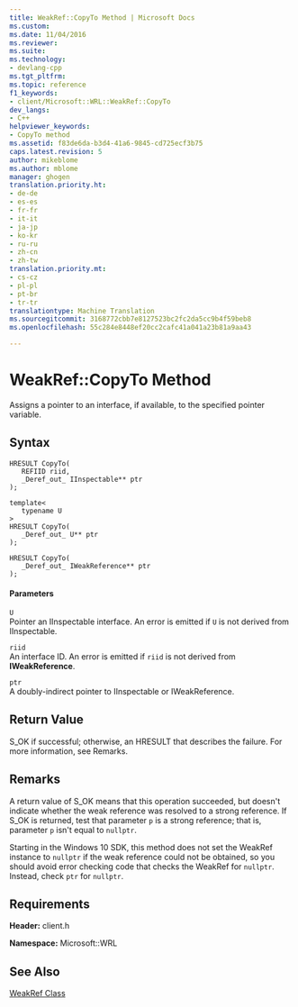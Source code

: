 ```yaml
---
title: WeakRef::CopyTo Method | Microsoft Docs
ms.custom: 
ms.date: 11/04/2016
ms.reviewer: 
ms.suite: 
ms.technology:
- devlang-cpp
ms.tgt_pltfrm: 
ms.topic: reference
f1_keywords:
- client/Microsoft::WRL::WeakRef::CopyTo
dev_langs:
- C++
helpviewer_keywords:
- CopyTo method
ms.assetid: f83de6da-b3d4-41a6-9845-cd725ecf3b75
caps.latest.revision: 5
author: mikeblome
ms.author: mblome
manager: ghogen
translation.priority.ht:
- de-de
- es-es
- fr-fr
- it-it
- ja-jp
- ko-kr
- ru-ru
- zh-cn
- zh-tw
translation.priority.mt:
- cs-cz
- pl-pl
- pt-br
- tr-tr
translationtype: Machine Translation
ms.sourcegitcommit: 3168772cbb7e8127523bc2fc2da5cc9b4f59beb8
ms.openlocfilehash: 55c284e8448ef20cc2cafc41a041a23b81a9aa43

---
```

# WeakRef::CopyTo Method
Assigns a pointer to an interface, if available, to the specified pointer variable.  
  
## Syntax  
  
```  
HRESULT CopyTo(  
   REFIID riid,  
   _Deref_out_ IInspectable** ptr  
);  
  
template<  
   typename U  
>  
HRESULT CopyTo(  
   _Deref_out_ U** ptr  
);  
  
HRESULT CopyTo(  
   _Deref_out_ IWeakReference** ptr  
);  
```  
  
#### Parameters  
 `U`  
 Pointer an IInspectable interface. An error is emitted if `U` is not derived from IInspectable.  
  
 `riid`  
 An interface ID. An error is emitted if `riid` is not derived from **IWeakReference**.  
  
 `ptr`  
 A doubly-indirect pointer to IInspectable or IWeakReference.  
  
## Return Value  
 S_OK if successful; otherwise, an HRESULT that describes the failure. For more information, see Remarks.  
  
## Remarks  
 A return value of S_OK means that this operation succeeded, but doesn't indicate whether the weak reference was resolved to a strong reference. If S_OK is returned, test that parameter `p` is a strong reference; that is, parameter `p` isn't equal to `nullptr`.  
  
 Starting in the Windows 10 SDK, this method does not set the WeakRef instance to `nullptr` if the weak reference could not be obtained, so you should avoid error checking code that checks the WeakRef for `nullptr`. Instead, check `ptr` for `nullptr`.  
  
## Requirements  
 **Header:** client.h  
  
 **Namespace:** Microsoft::WRL  
  
## See Also  
 [WeakRef Class](../windows/weakref-class.md)


<!--HONumber=Jan17_HO2-->


